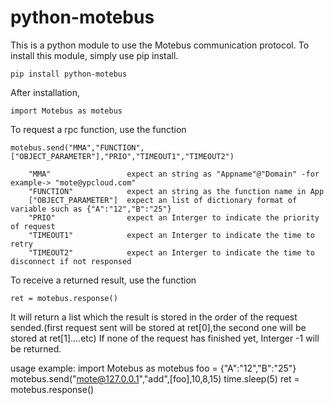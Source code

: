 # python-motebus

This is a python module to use the Motebus communication protocol.
To install this module, simply use pip install.

    pip install python-motebus

After installation, 

    import Motebus as motebus
  
To request a rpc function, use the function 
  
    motebus.send("MMA","FUNCTION",["OBJECT_PARAMETER"],"PRIO","TIMEOUT1","TIMEOUT2")  
    
        "MMA"                 expect an string as "Appname"@"Domain" -for example-> "mote@ypcloud.com"
        "FUNCTION"            expect an string as the function name in App
        ["OBJECT_PARAMETER"]  expect an list of dictionary format of variable such as {"A":"12","B":"25"}
        "PRIO"                expect an Interger to indicate the priority of request
        "TIMEOUT1"            expect an Interger to indicate the time to retry
        "TIMEOUT2"            expect an Interger to indicate the time to disconnect if not responsed

To receive a returned result, use the function
  
    ret = motebus.response()

It will return a list which the result is stored in the order of the request sended.(first request sent will be stored at ret[0],the second one will be stored at ret[1]....etc)
If none of the request has finished yet, Interger -1 will be returned.


usage example:
    import Motebus as motebus
    foo = {"A":"12","B":"25"}
    motebus.send("mote@127.0.0.1","add",[foo],10,8,15)
    time.sleep(5)
    ret = motebus.response()
